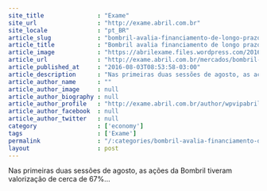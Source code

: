 ```yaml
---
site_title               : "Exame"
site_url                 : "http://exame.abril.com.br"
site_locale              : "pt_BR"
article_slug             : "bombril-avalia-financiamento-de-longo-prazo"
article_title            : "Bombril avalia financiamento de longo prazo"
article_image            : "https://abrilexame.files.wordpress.com/2016/09/size_960_16_9_bombril4.jpg?quality=70&strip=all&w=960"
article_url              : "http://exame.abril.com.br/mercados/bombril-avalia-financiamento-de-longo-prazo-e-venda-de-ativos-entre-alternativas/"
article_published_at     : "2016-08-03T08:53:58-03:00"
article_description      : "Nas primeiras duas sessões de agosto, as ações da Bombril tiveram valorização de cerca de 67%..."
article_author_name      : ""
article_author_image     : null
article_author_biography : null
article_author_profile   : "http://exame.abril.com.br/author/wpvipabril/"
article_author_facebook  : null
article_author_twitter   : null
category                 : ['economy']
tags                     : ['Exame']
permalink                : "/:categories/bombril-avalia-financiamento-de-longo-prazo/"
layout                   : post
---
```


Nas primeiras duas sessões de agosto, as ações da Bombril tiveram valorização de cerca de 67%...
